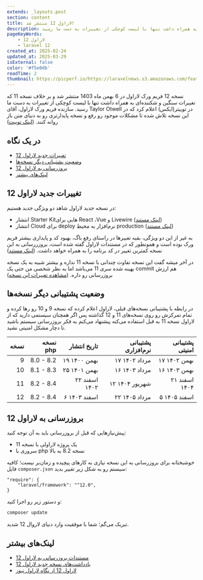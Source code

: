 ```yaml
---
extends: _layouts.post
section: content
title: لاراول 12 منتشر شد!
description: نسخه 12 فریم ورک لاراول در 6 بهمن ماه 1403 منتشر شد و بر خلاف نسخه 11 که تغییرات سنگین و شکننده‌ای به همراه داشت تنها با لیست کوچکی از تغییرات به دست ما رسید.
pageKeyWords:
    - لاراول 12
    - laravel 12
created_at: 2025-02-24
updated_at: 2025-03-29
isExternal: false
color: '#f5e0db'
readTime: 2
thumbnail: https://picperf.io/https://laravelnews.s3.amazonaws.com/featured-images/laravel-12.jpg
---
```


نسخه 12 فریم ورک لاراول در 6 بهمن ماه 1403 منتشر شد و بر خلاف نسخه 11 که تغییرات سنگین و شکننده‌ای به همراه داشت تنها با لیست کوچکی از تغییرات به دست ما رسید. سازنده فریم ورک لاراول،‌ آقای Taylor Otwell در توییتر(ایکس) اعلام کرد که در این نسخه تلاش شده تا مشکلات موجود رو رفع و نسخه پایدارتری رو به دنیای متن باز روانه کنند. (<a href="https://x.com/taylorotwell/status/1892337776298787188?t=6NLK_XeFtTrsBrm0BTaYDQ&s=19" target="_blank">لینک توییت</a>)

## در یک نگاه
- [تغییرات جدید لاراول 12](#laravel-12-changes)
- [وضعیت پشتیبانی دیگر نسخه‌ها](#support)
- [بروزرسانی به لاراول 12](#upgrade-to-laravel-12)
- [لینک‌های بیشتر](#further-reading)

<a name="laravel-12-changes"></a>
## تغییرات جدید لاراول 12 

در نسخه جدید لاراول شاهد دو ویژگی جدید هستیم:

- انتشار Starter Kitهایی برای React ،Vue و Livewire (<a href="https://laravel.com/docs/12.x/starter-kits" target="_blank">لینک مستند</a>)
- انتشار Cloud برای deploy نرم‌افزار به محیط production (<a href="https://laravel.com/docs/12.x/deployment#laravel-cloud" target="_blank">لینک مستند</a>)

به غیر از این دو ویژگی، بقیه تغییرها در راستای رفع باگ، بهبود کد و پایداری بیشتر فریم ورک بوده است و همونطور که در مستندات لاراول گفته شده است، بروزررسانی به این نسخه کمترین تغییر در کد برنامه را به همراه خواهد داشت. (<a href="https://laravel.com/docs/12.x/releases#minimal-breaking-changes" target="_blank">لینک مستند</a>)

در آخر میشه گفت این نسخه تفاوت چندانی با نسخه 11 نداره و بیشتر شبیه به یک نسخه بهینه شده سری 11 می‌باشد اما به نظر شخصی من حتی یک commit هم ارزش بروزرسانی رو داره. (<a href="https://github.com/laravel/framework/releases/tag/v12.0.0" target="_blank">مشاهده تغییرات این نسخه</a>)

<a name="support"></a>
## وضعیت پشتیبانی دیگر نسخه‌ها
در رابطه با پشتیبانی نسخه‌های قبلی، لاراول اعلام کرده که نسخه 9 و 10 رو رها کرده و تمام تمرکزش رو روی نسخه‌های 11 و 12 گذاشته پس اگر همچنان سیستمی دارید که از لاراول نسخه 11 به قبل استفاده می‌کنه پیشنهاد می‌کنم به فکر بروزرسانی سیستم باشید تا دچار مشکل امنیتی نشید.

| نسخه |  نسخه php |  تاریخ انتشار | پشتیبانی نرم‌افزاری | پشتیبانی امنیتی |
|-----:|----------:|--------------:|---------------:|-------------------------:|
|    9 | 8.0 - 8.2	 |  ۱۹ بهمن ۱۴۰۰ |  ۱۷ مرداد ۱۴۰۲ |             ۱۷ بهمن ۱۴۰۲ |
|   10 | 8.1 - 8.3	 |  ۲۵ بهمن ۱۴۰۱ |  ۱۶ مرداد ۱۴۰۳ |             ۱۶ بهمن ۱۴۰۳ |
|   11 | 8.2 - 8.4	 | ۲۲ اسفند ۱۴۰۲ | ۱۲ شهریور ۱۴۰۴ |            ۲۱ اسفند ۱۴۰۴ |
|   12 | 8.2 - 8.4	 |  ۶ اسفند ۱۴۰۳ |  ۲۲ مرداد ۱۴۰۵ |             ۵ اسفند ۱۴۰۵ |

<a name="upgrade-to-laravel-12"></a>
## بروزرسانی به لاراول 12

پیش‌نیازهایی که قبل از بروزرسانی باید به آن توجه کنید:

 - یک پروژه لاراولی با نسخه 11
 - سروری با php نسخه 8.2 به بالا

خوشبختانه برای بروزرسانی به این نسخه نیازی به کارهای پیچیده و زمان‌بر نیست؛ کافیه فایل `composer.json` سیستم رو به شکل زیر تغییر بدید:

```
"require": {
    "laravel/framework": "^12.0",
}
```

و دستور زیر رو اجرا کنید:

```bash
composer update
```

تبریک می‌گم؛ شما با موفقیت وارد دنیای لاروال 12 شدید.

<a name="further-reading"></a>
## لینک‌های بیشتر

- <a href="https://laravel.com/docs/12.x/upgrade" target="_blank">مستندات بروزرسانی به لاراول 12</a>
- <a href="https://laravel.com/docs/12.x/releases" target="_blank">یادداشت‌های نسخه جدید لاراول 12</a>
- <a href="https://laravel-news.com/laravel-12" target="_blank">لاراول 12 از نگاه لاراول نیوز</a>